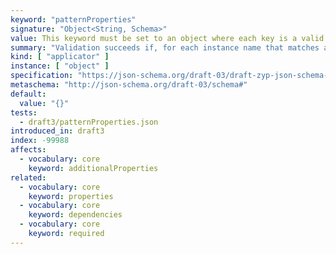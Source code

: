 ```yaml
---
keyword: "patternProperties"
signature: "Object<String, Schema>"
value: This keyword must be set to an object where each key is a valid [ECMA-262](https://www.ecma-international.org/publications-and-standards/standards/ecma-262/) regular expression and each value is a valid JSON Schema
summary: "Validation succeeds if, for each instance name that matches any regular expressions that appear as a property name in this keyword's value, the child instance for that name successfully validates against each schema that corresponds to a matching regular expression."
kind: [ "applicator" ]
instance: [ "object" ]
specification: "https://json-schema.org/draft-03/draft-zyp-json-schema-03.pdf#5.3"
metaschema: "http://json-schema.org/draft-03/schema#"
default:
  value: "{}"
tests:
  - draft3/patternProperties.json
introduced_in: draft3
index: -99988
affects:
  - vocabulary: core
    keyword: additionalProperties
related:
  - vocabulary: core
    keyword: properties
  - vocabulary: core
    keyword: dependencies
  - vocabulary: core
    keyword: required
---
```

